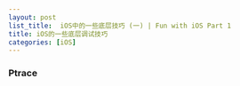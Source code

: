 ```yaml
---
layout: post
list_title:  iOS中的一些底层技巧 (一) | Fun with iOS Part 1
title: iOS的一些底层调试技巧
categories: [iOS]
---
```


### Ptrace


